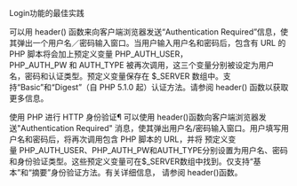 Login功能的最佳实践


可以用 header() 函数来向客户端浏览器发送“Authentication Required”信息，使其弹出一个用户名／密码输入窗口。当用户输入用户名和密码后，包含有 URL 的 PHP 脚本将会加上预定义变量 PHP_AUTH_USER，PHP_AUTH_PW 和 AUTH_TYPE 被再次调用，这三个变量分别被设定为用户名，密码和认证类型。预定义变量保存在 $_SERVER 数组中。支持“Basic”和“Digest”（自 PHP 5.1.0 起）认证方法。请参阅 header() 函数以获取更多信息。



使用 PHP 进行 HTTP 身份验证¶
可以使用 header()函数向客户端浏览器发送"Authentication Required" 消息，使其弹出用户名/密码输入窗口。用户填写用户名和密码后，将再次调用包含 PHP 脚本的 URL，并将 预定义变量 PHP_AUTH_USER、PHP_AUTH_PW和AUTH_TYPE分别设置为用户名、密码和身份验证类型。这些预定义变量可在$_SERVER数组中找到。仅支持“基本”和“摘要”身份验证方法。有关详细信息， 请参阅 header()函数。

